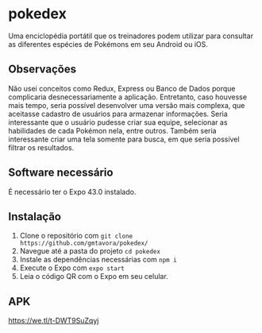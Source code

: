 # pokedex
Uma enciclopédia portátil que os treinadores podem utilizar para consultar as diferentes espécies de Pokémons em seu Android ou iOS.

## Observações

Não usei conceitos como Redux, Express ou Banco de Dados porque complicaria desnecessariamente a aplicação. Entretanto,
caso houvesse mais tempo, seria possível desenvolver uma versão mais complexa, que aceitasse cadastro de usuários para armazenar informações.
Seria interessante que o usuário pudesse criar sua equipe, selecionar as habilidades de cada Pokémon nela, entre outros. Também seria interessante
criar uma tela somente para busca, em que seria possível filtrar os resultados.

## Software necessário

É necessário ter o Expo 43.0 instalado.

## Instalação

1. Clone o repositório com ```git clone https://github.com/gmtavora/pokedex/```
2. Navegue até a pasta do projeto ```cd pokedex```
3. Instale as dependências necessárias com ```npm i```
4. Execute o Expo com ```expo start ```
5. Leia o código QR com o Expo em seu celular.

## APK
https://we.tl/t-DWT9SuZqyj
